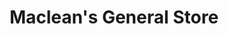 ---
title: "Maclean's General Store"
url: /river-denys/macleans-general-store/
shop: convenience
---